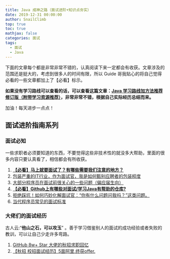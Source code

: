 ```yaml
---
title: Java 成神之路（面试进阶+知识点夯实）
date: 2019-12-31 00:00:00
author: SnailClimb
top: true
toc: true
mathjax: false
categories: 面试
tags:
  - 面试
  - Java
---
```


下面的文章每个都是非常非常不错的，认真阅读下来一定都会有收获。文章涉及的范围还是挺大的，考虑到很多人的时间有限，所以 Guide 哥我贴心的将自己觉得必看的一些文章都加上了【必看】标示。

**如果没有学习路线可以查看的话，可以查看这篇文章：[Java 学习路线加方法推荐修订版（附带学习资源推荐）](https://articles.zsxq.com/id_z4nvalhg42wu.html)，非常非常不错，根据自己实际经历总结而来。**

加油！每天进步一点点！

## 面试进阶指南系列

### 面试必知

一些求职者必须要知道的东西，不要觉得这些非技术性的就没多大帮助，里面的很多内容只要认真看了，相信都会有所收获。

1. **[【必看】马上就要面试了？有哪些需要我们注意的地方？](https://articles.zsxq.com/id_xjmcqk7jls5r.html)**
2. [包装严重的IT行业，作为面试官，我是如何甄别应聘者的包装程度](https://articles.zsxq.com/id_ili0enc8hjvw.html)
3. [大部分程序员在面试前很关心的一些问题（偏应届生向）](https://articles.zsxq.com/id_vsnrcmo3r2pw.html)
4. **[【必看】Github上有哪些对面试/学习Java有帮助的仓库?](https://articles.zsxq.com/id_q11n4s8ewekr.html)**
5. [拒绝踩坑！如何巧妙化解面试官：“你有什么问题问我吗？”这类问题。](https://articles.zsxq.com/id_qv4fzqq31vk2.html)
6. [当代程序员常见的面试标准](https://articles.zsxq.com/id_p337epqk4m57.html)

### 大佬们的面试经历

古人云:“**他山之石，可以攻玉**” 。善于学习借鉴别人的面试的成功经验或者失败的教训，可以让自己少走许多弯路。

1. [GitHub 8w+ Star 大佬的秋招求职回忆](https://articles.zsxq.com/id_10ehodaer1pb.html)
2.  [【秋招 校招面试经历】5面阿里,终获offer.](https://articles.zsxq.com/id_66h4nuqlgbcf.html)

